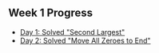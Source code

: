 ## Week 1 Progress  
- [Day 1: Solved "Second Largest"](./Day1.md)
- [Day 2: Solved "Move All Zeroes to End"](./Day2.md)

